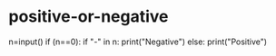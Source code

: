 # positive-or-negative
n=input()
if (n==0):
    if "-" in n:
        print("Negative")
    else:
        print("Positive")
